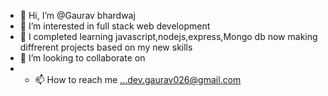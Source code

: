- 👋 Hi, I’m @Gaurav bhardwaj
- 👀 I’m interested in full stack web development
- 🌱 I completed learning javascript,nodejs,express,Mongo db now making diffrerent projects based on my new skills
- 💞️ I’m looking to collaborate on 
- - 📫 How to reach me ...dev.gaurav026@gmail.com

<!---
Gaurav07-droid/Gaurav07-droid is a ✨ special ✨ repository because its `README.md` (this file) appears on your GitHub profile.
You can click the Preview link to take a look at your changes.
--->
